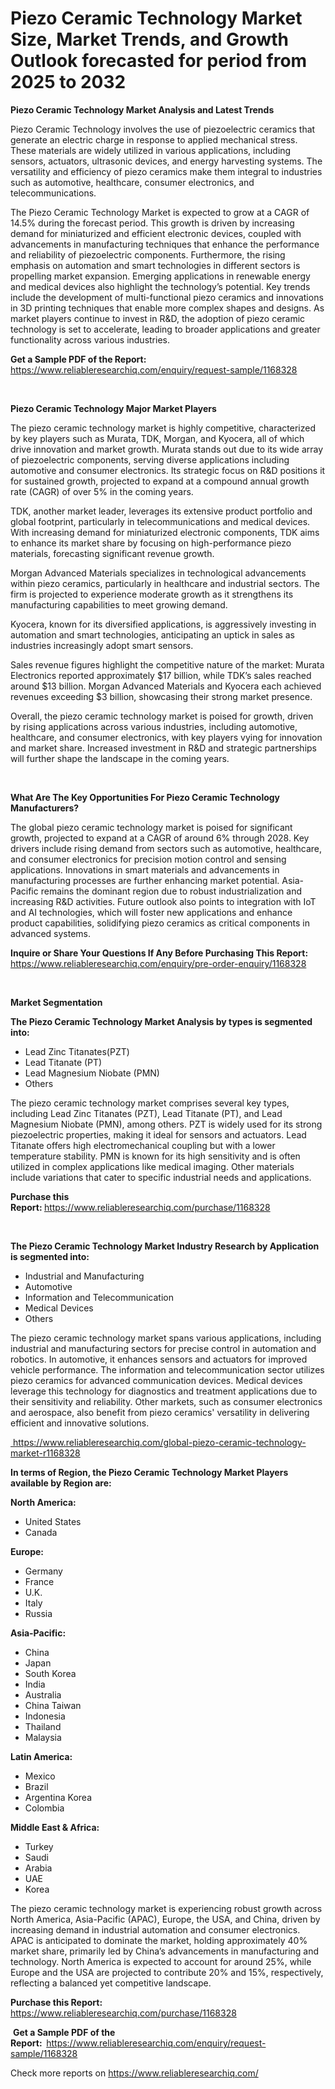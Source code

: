 <p><h1>Piezo Ceramic Technology Market Size, Market Trends, and Growth Outlook forecasted for period from 2025 to 2032</h1></p><p><strong>Piezo Ceramic Technology Market Analysis and Latest Trends</strong></p>
<p><p>Piezo Ceramic Technology involves the use of piezoelectric ceramics that generate an electric charge in response to applied mechanical stress. These materials are widely utilized in various applications, including sensors, actuators, ultrasonic devices, and energy harvesting systems. The versatility and efficiency of piezo ceramics make them integral to industries such as automotive, healthcare, consumer electronics, and telecommunications.</p><p>The Piezo Ceramic Technology Market is expected to grow at a CAGR of 14.5% during the forecast period. This growth is driven by increasing demand for miniaturized and efficient electronic devices, coupled with advancements in manufacturing techniques that enhance the performance and reliability of piezoelectric components. Furthermore, the rising emphasis on automation and smart technologies in different sectors is propelling market expansion. Emerging applications in renewable energy and medical devices also highlight the technology’s potential. Key trends include the development of multi-functional piezo ceramics and innovations in 3D printing techniques that enable more complex shapes and designs. As market players continue to invest in R&D, the adoption of piezo ceramic technology is set to accelerate, leading to broader applications and greater functionality across various industries.</p></p>
<p><strong>Get a Sample PDF of the Report:&nbsp;</strong> <a href="https://www.reliableresearchiq.com/enquiry/request-sample/1168328?utm_campaign=2456&utm_medium=2&utm_source=Github&utm_content=ia&utm_term=29032025&utm_id=piezo-ceramic-technology">https://www.reliableresearchiq.com/enquiry/request-sample/1168328</a></p>
<p>&nbsp;</p>
<p><strong>Piezo Ceramic Technology Major Market Players</strong></p>
<p><p>The piezo ceramic technology market is highly competitive, characterized by key players such as Murata, TDK, Morgan, and Kyocera, all of which drive innovation and market growth. Murata stands out due to its wide array of piezoelectric components, serving diverse applications including automotive and consumer electronics. Its strategic focus on R&D positions it for sustained growth, projected to expand at a compound annual growth rate (CAGR) of over 5% in the coming years.</p><p>TDK, another market leader, leverages its extensive product portfolio and global footprint, particularly in telecommunications and medical devices. With increasing demand for miniaturized electronic components, TDK aims to enhance its market share by focusing on high-performance piezo materials, forecasting significant revenue growth.</p><p>Morgan Advanced Materials specializes in technological advancements within piezo ceramics, particularly in healthcare and industrial sectors. The firm is projected to experience moderate growth as it strengthens its manufacturing capabilities to meet growing demand.</p><p>Kyocera, known for its diversified applications, is aggressively investing in automation and smart technologies, anticipating an uptick in sales as industries increasingly adopt smart sensors.</p><p>Sales revenue figures highlight the competitive nature of the market: Murata Electronics reported approximately $17 billion, while TDK’s sales reached around $13 billion. Morgan Advanced Materials and Kyocera each achieved revenues exceeding $3 billion, showcasing their strong market presence.</p><p>Overall, the piezo ceramic technology market is poised for growth, driven by rising applications across various industries, including automotive, healthcare, and consumer electronics, with key players vying for innovation and market share. Increased investment in R&D and strategic partnerships will further shape the landscape in the coming years.</p></p>
<p>&nbsp;</p>
<p><strong>What Are The Key Opportunities For Piezo Ceramic Technology Manufacturers?</strong></p>
<p><p>The global piezo ceramic technology market is poised for significant growth, projected to expand at a CAGR of around 6% through 2028. Key drivers include rising demand from sectors such as automotive, healthcare, and consumer electronics for precision motion control and sensing applications. Innovations in smart materials and advancements in manufacturing processes are further enhancing market potential. Asia-Pacific remains the dominant region due to robust industrialization and increasing R&D activities. Future outlook also points to integration with IoT and AI technologies, which will foster new applications and enhance product capabilities, solidifying piezo ceramics as critical components in advanced systems.</p></p>
<p><strong>Inquire or Share Your Questions If Any Before Purchasing This Report:</strong> <a href="https://www.reliableresearchiq.com/enquiry/pre-order-enquiry/1168328?utm_campaign=2456&utm_medium=2&utm_source=Github&utm_content=ia&utm_term=29032025&utm_id=piezo-ceramic-technology">https://www.reliableresearchiq.com/enquiry/pre-order-enquiry/1168328</a></p>
<p>&nbsp;</p>
<p><strong>Market Segmentation</strong></p>
<p><strong>The Piezo Ceramic Technology Market Analysis by types is segmented into:</strong></p>
<p><ul><li>Lead Zinc Titanates(PZT)</li><li>Lead Titanate (PT)</li><li>Lead Magnesium Niobate (PMN)</li><li>Others</li></ul></p>
<p><p>The piezo ceramic technology market comprises several key types, including Lead Zinc Titanates (PZT), Lead Titanate (PT), and Lead Magnesium Niobate (PMN), among others. PZT is widely used for its strong piezoelectric properties, making it ideal for sensors and actuators. Lead Titanate offers high electromechanical coupling but with a lower temperature stability. PMN is known for its high sensitivity and is often utilized in complex applications like medical imaging. Other materials include variations that cater to specific industrial needs and applications.</p></p>
<p><strong>Purchase this Report:&nbsp;</strong><a href="https://www.reliableresearchiq.com/purchase/1168328?utm_campaign=2456&utm_medium=2&utm_source=Github&utm_content=ia&utm_term=29032025&utm_id=piezo-ceramic-technology">https://www.reliableresearchiq.com/purchase/1168328</a></p>
<p>&nbsp;</p>
<p><strong>The Piezo Ceramic Technology Market Industry Research by Application is segmented into:</strong></p>
<p><ul><li>Industrial and Manufacturing</li><li>Automotive</li><li>Information and Telecommunication</li><li>Medical Devices</li><li>Others</li></ul></p>
<p><p>The piezo ceramic technology market spans various applications, including industrial and manufacturing sectors for precise control in automation and robotics. In automotive, it enhances sensors and actuators for improved vehicle performance. The information and telecommunication sector utilizes piezo ceramics for advanced communication devices. Medical devices leverage this technology for diagnostics and treatment applications due to their sensitivity and reliability. Other markets, such as consumer electronics and aerospace, also benefit from piezo ceramics' versatility in delivering efficient and innovative solutions.</p></p>
<p><a href="https://www.reliableresearchiq.com/global-piezo-ceramic-technology-market-r1168328?utm_campaign=2456&utm_medium=2&utm_source=Github&utm_content=ia&utm_term=29032025&utm_id=piezo-ceramic-technology">&nbsp;https://www.reliableresearchiq.com/global-piezo-ceramic-technology-market-r1168328</a></p>
<p><strong>In terms of Region, the Piezo Ceramic Technology Market Players available by Region are:</strong></p>
<p>
    <p> <strong> North America: </strong>
        <ul>
            <li>United States</li>
            <li>Canada</li>
        </ul>
        </p> 
    <p> <strong> Europe: </strong>
        <ul>
            <li>Germany</li>
            <li>France</li>
            <li>U.K.</li>
            <li>Italy</li>
            <li>Russia</li>
        </ul>
        </p> 
    <p> <strong> Asia-Pacific: </strong>
        <ul>
            <li>China</li>
            <li>Japan</li>
            <li>South Korea</li>
            <li>India</li>
            <li>Australia</li>
            <li>China Taiwan</li>
            <li>Indonesia</li>
            <li>Thailand</li>
            <li>Malaysia</li>
        </ul>
        </p> 
    <p> <strong> Latin America: </strong>
        <ul>
            <li>Mexico</li>
            <li>Brazil</li>
            <li>Argentina Korea</li>
            <li>Colombia</li>
        </ul>
        </p> 
    <p> <strong> Middle East & Africa: </strong>
        <ul>
            <li>Turkey</li>
            <li>Saudi</li>
            <li>Arabia</li>
            <li>UAE</li>
            <li>Korea</li>
        </ul>
    </p>
    </p>
<p><p>The piezo ceramic technology market is experiencing robust growth across North America, Asia-Pacific (APAC), Europe, the USA, and China, driven by increasing demand in industrial automation and consumer electronics. APAC is anticipated to dominate the market, holding approximately 40% market share, primarily led by China’s advancements in manufacturing and technology. North America is expected to account for around 25%, while Europe and the USA are projected to contribute 20% and 15%, respectively, reflecting a balanced yet competitive landscape.</p></p>
<p><strong>Purchase this Report: </strong><a href="https://www.reliableresearchiq.com/purchase/1168328?utm_campaign=2456&utm_medium=2&utm_source=Github&utm_content=ia&utm_term=29032025&utm_id=piezo-ceramic-technology">https://www.reliableresearchiq.com/purchase/1168328</a></p>
<p>&nbsp;<strong>Get a Sample PDF of the Report:&nbsp;&nbsp;</strong><a href="https://www.reliableresearchiq.com/enquiry/request-sample/1168328?utm_campaign=2456&utm_medium=2&utm_source=Github&utm_content=ia&utm_term=29032025&utm_id=piezo-ceramic-technology">https://www.reliableresearchiq.com/enquiry/request-sample/1168328</a></p>
<p><strong></strong></p>
<p>Check more reports on <a href="https://www.reliableresearchiq.com/?utm_campaign=2456&utm_medium=2&utm_source=Github&utm_content=ia&utm_term=29032025&utm_id=piezo-ceramic-technology">https://www.reliableresearchiq.com/</a></p>